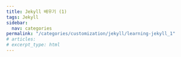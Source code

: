 ```yaml
---
title: Jekyll 배우기 (1)
tags: Jekyll
sidebar:
  nav: categories
permalink: "/categories/customization/jekyll/learning-jekyll_1"
# articles:
# excerpt_type: html
---
```


<!DOCTYPE html>
<html lang="en">
  <head>
    <meta charset="UTF-8" />
    <meta http-equiv="X-UA-Compatible" content="IE=edge" />
    <meta name="viewport" content="width=device-width, initial-scale=1.0" />
    <title>{{page.title}}</title>
  </head>
  <body></body>
</html>
